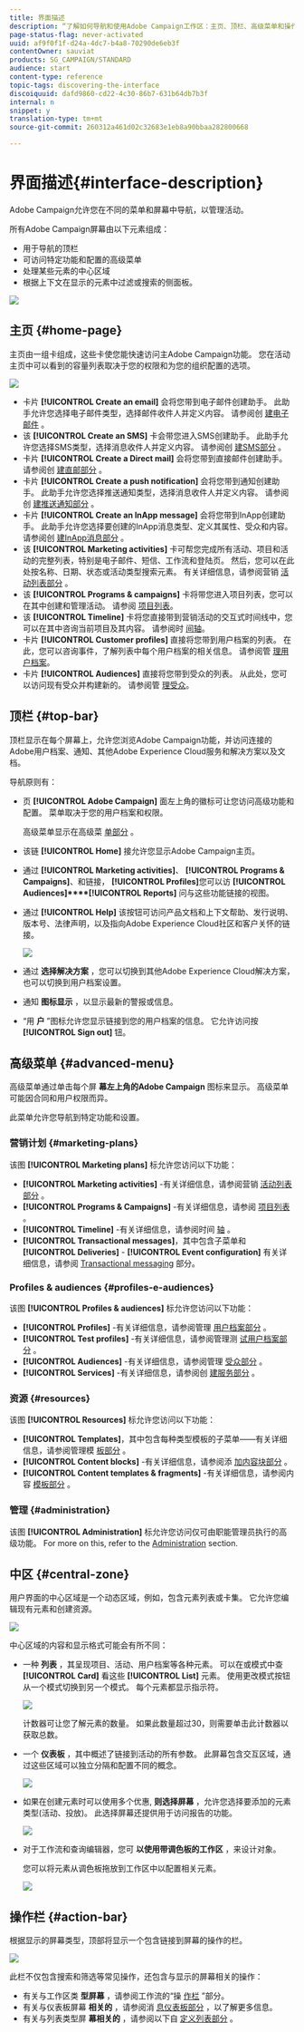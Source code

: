 ```yaml
---
title: 界面描述
description: “了解如何导航和使用Adobe Campaign工作区：主页、顶栏、高级菜单和操作栏。”
page-status-flag: never-activated
uuid: af9f0f1f-d24a-4dc7-b4a8-70290de6eb3f
contentOwner: sauviat
products: SG_CAMPAIGN/STANDARD
audience: start
content-type: reference
topic-tags: discovering-the-interface
discoiquuid: dafd9860-cd22-4c30-86b7-631b64db7b3f
internal: n
snippet: y
translation-type: tm+mt
source-git-commit: 260312a461d02c32683e1eb8a90bbaa282800668

---
```



# 界面描述{#interface-description}

Adobe Campaign允许您在不同的菜单和屏幕中导航，以管理活动。

所有Adobe Campaign屏幕由以下元素组成：

* 用于导航的顶栏
* 可访问特定功能和配置的高级菜单
* 处理某些元素的中心区域
* 根据上下文在显示的元素中过滤或搜索的侧面板。

![](assets/ux_interface_01.png)

## 主页 {#home-page}

主页由一组卡组成，这些卡使您能快速访问主Adobe Campaign功能。 您在活动主页中可以看到的容量列表取决于您的权限和为您的组织配置的选项。

![](assets/overview_home_page.png)

* 卡片 **[!UICONTROL Create an email]** 会将您带到电子邮件创建助手。 此助手允许您选择电子邮件类型，选择邮件收件人并定义内容。 请参阅创 [建电子邮件](../../channels/using/creating-an-email.md) 。
* 该 **[!UICONTROL Create an SMS]** 卡会带您进入SMS创建助手。 此助手允许您选择SMS类型，选择消息收件人并定义内容。 请参阅创 [建SMS部分](../../channels/using/creating-an-sms-message.md) 。
* 卡片 **[!UICONTROL Create a Direct mail]** 会将您带到直接邮件创建助手。 请参阅创 [建直邮部分](../../channels/using/creating-the-direct-mail.md) 。
* 卡片 **[!UICONTROL Create a push notification]** 会将您带到通知创建助手。 此助手允许您选择推送通知类型，选择消息收件人并定义内容。 请参阅创 [建推送通知部分](../../channels/using/preparing-and-sending-a-push-notification.md) 。
* 卡片 **[!UICONTROL Create an InApp message]** 会将您带到InApp创建助手。 此助手允许您选择要创建的InApp消息类型、定义其属性、受众和内容。 请参阅创 [建InApp消息部分](../../channels/using/about-in-app-messaging.md) 。
* 该 **[!UICONTROL Marketing activities]** 卡可帮您完成所有活动、项目和活动的完整列表，特别是电子邮件、短信、工作流和登陆页。 然后，您可以在此处按名称、日期、状态或活动类型搜索元素。 有关详细信息，请参阅营销 [活动列表部分](../../start/using/marketing-activities.md#about-marketing-activities) 。
* 该 **[!UICONTROL Programs & campaigns]** 卡将带您进入项目列表，您可以在其中创建和管理活动。 请参阅 [项目列表](../../start/using/programs-and-campaigns.md#about-plans--programs-and-campaigns)。
* 该 **[!UICONTROL Timeline]** 卡将您直接带到营销活动的交互式时间线中，您可以在其中咨询当前项目及其内容。 请参阅时 [间轴](../../start/using/timeline.md)。
* 卡片 **[!UICONTROL Customer profiles]** 直接将您带到用户档案的列表。 在此，您可以咨询事件，了解列表中每个用户档案的相关信息。 请参阅管 [理用户档案](../../audiences/using/about-profiles.md)。
* 卡片 **[!UICONTROL Audiences]** 直接将您带到受众的列表。 从此处，您可以访问现有受众并构建新的。 请参阅管 [理受众](../../audiences/using/about-audiences.md)。

## 顶栏 {#top-bar}

顶栏显示在每个屏幕上，允许您浏览Adobe Campaign功能，并访问连接的Adobe用户档案、通知、其他Adobe Experience Cloud服务和解决方案以及文档。

导航原则有：

* 页 **[!UICONTROL Adobe Campaign]** 面左上角的徽标可让您访问高级功能和配置。 菜单取决于您的用户档案和权限。

   高级菜单显示在高级菜 [单部分](#advanced-menu) 。

* 该链 **[!UICONTROL Home]** 接允许您显示Adobe Campaign主页。
* 通过 **[!UICONTROL Marketing activities]**、 **[!UICONTROL Programs & Campaigns]**、和链接， **[!UICONTROL Profiles]**&#x200B;您可以访 **[!UICONTROL Audiences]****[!UICONTROL Reports]** 问与这些功能链接的视图。
* 通过 **[!UICONTROL Help]** 该按钮可访问产品文档和上下文帮助、发行说明、版本号、法律声明，以及指向Adobe Experience Cloud社区和客户关怀的链接。

   ![](assets/ux_help.png)

* 通过 **选择解决方案** ，您可以切换到其他Adobe Experience Cloud解决方案，也可以切换到用户档案设置。
* 通知 **图标显示** ，以显示最新的警报或信息。
* “用 **户** ”图标允许您显示链接到您的用户档案的信息。 它允许访问按 **[!UICONTROL Sign out]** 钮。

## 高级菜单 {#advanced-menu}

高级菜单通过单击每个屏 **幕左上角的Adobe Campaign** 图标来显示。 高级菜单可能因合同和用户权限而异。

此菜单允许您导航到特定功能和设置。

### 营销计划 {#marketing-plans}

该图 **[!UICONTROL Marketing plans]** 标允许您访问以下功能：

* **[!UICONTROL Marketing activities]** -有关详细信息，请参阅营销 [活动列表部分](../../start/using/marketing-activities.md#about-marketing-activities) 。
* **[!UICONTROL Programs & Campaigns]** -有关详细信息，请参阅 [项目列表](../../start/using/programs-and-campaigns.md#about-plans--programs-and-campaigns) 。
* **[!UICONTROL Timeline]** -有关详细信息，请参阅时间 [轴](../../start/using/timeline.md) 。
* **[!UICONTROL Transactional messages]**，其中包含子菜单和 **[!UICONTROL Deliveries]** - **[!UICONTROL Event configuration]** 有关详细信息，请参阅 [Transactional messaging](../../channels/using/about-transactional-messaging.md) 部分。

### Profiles &amp; audiences {#profiles-e-audiences}

该图 **[!UICONTROL Profiles & audiences]** 标允许您访问以下功能：

* **[!UICONTROL Profiles]** -有关详细信息，请参阅管理 [用户档案部分](../../audiences/using/about-profiles.md) 。
* **[!UICONTROL Test profiles]** -有关详细信息，请参阅管理测 [试用户档案部分](../../audiences/using/managing-test-profiles.md) 。
* **[!UICONTROL Audiences]** -有关详细信息，请参阅管理 [受众部分](../../audiences/using/about-audiences.md) 。
* **[!UICONTROL Services]** -有关详细信息，请参阅创 [建服务部分](../../audiences/using/creating-a-service.md) 。

### 资源 {#resources}

该图 **[!UICONTROL Resources]** 标允许您访问以下功能：

* **[!UICONTROL Templates]**，其中包含每种类型模板的子菜单——有关详细信息，请参阅管理模 [板部分](../../start/using/marketing-activity-templates.md) 。
* **[!UICONTROL Content blocks]** -有关详细信息，请参阅添 [加内容块部分](../../designing/using/personalization.md#adding-a-content-block) 。
* **[!UICONTROL Content templates & fragments]** -有关详细信息，请参阅内容 [模板部分](../../designing/using/using-reusable-content.md#content-templates) 。

### 管理 {#administration}

该图 **[!UICONTROL Administration]** 标允许您访问仅可由职能管理员执行的高级功能。 For more on this, refer to the [Administration](../../administration/using/about-administrating-adobe-campaign.md) section.

## 中区 {#central-zone}

用户界面的中心区域是一个动态区域，例如，包含元素列表或卡集。 它允许您编辑现有元素和创建资源。

![](assets/ux_genericscreen.png)

中心区域的内容和显示格式可能会有所不同：

* 一种 **列表** ，其呈现项目、活动、用户档案等各种元素。 可以在或模式中查 **[!UICONTROL Card]** 看这些 **[!UICONTROL List]** 元素。 使用更改模式按钮从一个模式切换到另一个模式。 每个元素都显示指示符。

   ![](assets/ux_liste.png)

   计数器可让您了解元素的数量。 如果此数量超过30，则需要单击此计数器以获取总数。

* 一个 **仪表板** ，其中概述了链接到活动的所有参数。 此屏幕包含交互区域，通过这些区域可以独立分隔和配置不同的概念。

   ![](assets/ux_dashboard.png)

* 如果在创建元素时可以使用多个优惠, **则选择屏幕** ，允许您选择要添加的元素类型(活动、投放)。 此选择屏幕还提供用于访问报告的功能。

   ![](assets/ux_activityselection.png)

* 对于工作流和查询编辑器，您可 **以使用带调色板的工作区** ，来设计对象。

   您可以将元素从调色板拖放到工作区中以配置相关元素。

   ![](assets/ux_workspace.png)

## 操作栏 {#action-bar}

根据显示的屏幕类型，顶部将显示一个包含链接到屏幕的操作的栏。

![](assets/actionbar.png)

此栏不仅包含搜索和筛选等常见操作，还包含与显示的屏幕相关的操作：

* 有关与工作区类 **型屏幕** ，请参阅工作流的“操 [作栏](../../automating/using/workflow-interface.md#action-bar) ”部分。
* 有关与仪表板屏幕 **相关的** ，请参阅消 [息仪表板部分](../../channels/using/message-dashboard.md) ，以了解更多信息。
* 有关与列表类型屏 **幕相关的** ，请参阅以下自 [定义列表部分](../../start/using/customizing-lists.md) 。
